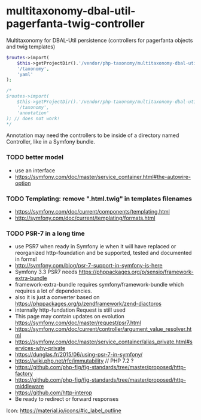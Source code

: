 # multitaxonomy-dbal-util-pagerfanta-twig-controller
Multitaxonomy for DBAL-Util persistence (controllers for  pagerfanta objects and twig templates)

```php
$routes->import(
    $this->getProjectDir().'/vendor/php-taxonomy/multitaxonomy-dbal-util-pagerfanta-twig-controller/default.yml',
    '/taxonomy',
    'yaml'
);

/*
$routes->import(
    $this->getProjectDir().'/vendor/php-taxonomy/multitaxonomy-dbal-util-pagerfanta-twig-controller/MultiTaxonomyController.php',
    '/taxonomy',
    'annotation'
); // does not work!
*/
```
Annotation may need the controllers to be inside of a directory named Controller, like in a Symfony bundle.

### TODO better model
* use an interface
* https://symfony.com/doc/master/service_container.html#the-autowire-option

### TODO Templating: remove ".html.twig" in templates filenames
* https://symfony.com/doc/current/components/templating.html
* http://symfony.com/doc/current/templating/formats.html

### TODO PSR-7 in a long time
* use PSR7 when ready in Symfony ie when it will have replaced or reorganized http-foundation and be supported, tested and documented in forms!
* http://symfony.com/blog/psr-7-support-in-symfony-is-here
* Symfony 3.3 PSR7 needs https://phppackages.org/p/sensio/framework-extra-bundle
* framework-extra-bundle requires symfony/framework-bundle which requires a lot of dependencies.
* also it is just a converter based on https://phppackages.org/p/zendframework/zend-diactoros
* internally http-fundation Request is still used
* This page may contain updates on evolution https://symfony.com/doc/master/request/psr7.html
* https://symfony.com/doc/current/controller/argument_value_resolver.html
* https://symfony.com/doc/master/service_container/alias_private.html#services-why-private
* https://dunglas.fr/2015/06/using-psr-7-in-symfony/
* https://wiki.php.net/rfc/immutability // PHP 7.2 ?
* https://github.com/php-fig/fig-standards/tree/master/proposed/http-factory
* https://github.com/php-fig/fig-standards/tree/master/proposed/http-middleware
* https://github.com/http-interop
* Be ready to redirect or forward responses

Icon: https://material.io/icons/#ic_label_outline
